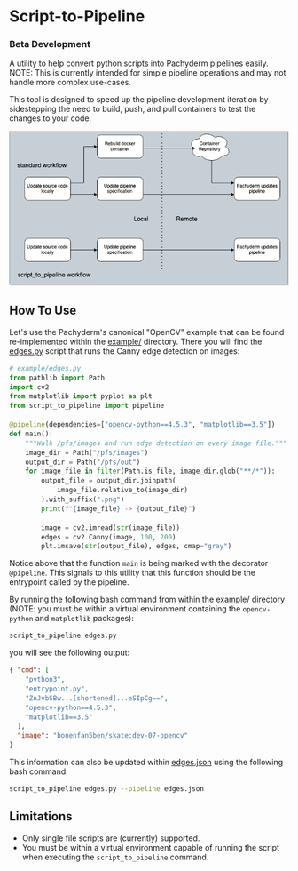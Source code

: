 # Script-to-Pipeline

### Beta Development

A utility to help convert python scripts into Pachyderm pipelines easily.
NOTE: This is currently intended for simple pipeline operations and may not
handle more complex use-cases.

This tool is designed to speed up the pipeline development iteration by
sidestepping the need to build, push, and pull containers to test the
changes to your code.

![script_to_pipeline diagram](diagram.png)

## How To Use

Let's use the Pachyderm's canonical "OpenCV" example that can be found re-implemented
within the [example/](./example) directory. There you will find the 
[edges.py](./example/edges.py) script that runs the Canny edge detection on images:
```python
# example/edges.py
from pathlib import Path
import cv2
from matplotlib import pyplot as plt
from script_to_pipeline import pipeline

@pipeline(dependencies=["opencv-python==4.5.3", "matplotlib==3.5"])
def main():
    """Walk /pfs/images and run edge detection on every image file."""
    image_dir = Path("/pfs/images")
    output_dir = Path("/pfs/out")
    for image_file in filter(Path.is_file, image_dir.glob("**/*")):
        output_file = output_dir.joinpath(
            image_file.relative_to(image_dir)
        ).with_suffix(".png")
        print(f"{image_file} -> {output_file}")

        image = cv2.imread(str(image_file))
        edges = cv2.Canny(image, 100, 200)
        plt.imsave(str(output_file), edges, cmap="gray")
```
Notice above that the function `main` is being marked with the decorator `@pipeline`.
This signals to this utility that this function should be the entrypoint
called by the pipeline.

By running the following bash command from within the [example/](./example) directory
(NOTE: you must be within a virtual environment containing the `opencv-python`
and `matplotlib` packages):
```bash
script_to_pipeline edges.py
```
you will see the following output:
```json
{ "cmd": [ 
    "python3",
    "entrypoint.py",
    "ZnJvbSBw...[shortened]...eSIpCg==",
    "opencv-python==4.5.3",
    "matplotlib==3.5"
  ],
  "image": "bonenfan5ben/skate:dev-07-opencv"
}
```

This information can also be updated within [edges.json](example/edges.json) using the
following bash command:
```bash
script_to_pipeline edges.py --pipeline edges.json
```

## Limitations
* Only single file scripts are (currently) supported.
* You must be within a virtual environment capable of running the script
when executing the `script_to_pipeline` command.